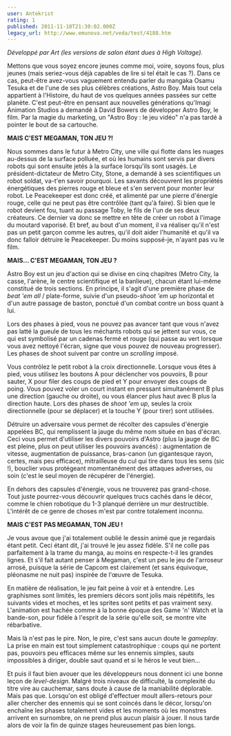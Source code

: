```yaml
---
user: Antekrist
rating: 1
published: 2011-11-10T21:30:02.000Z
legacy_url: http://www.emunova.net/veda/test/4188.htm
---
```

_Développé par Art (les versions de salon étant dues à High Voltage)._  

  

Mettons que vous soyez encore jeunes comme moi, voire, soyons fous, plus jeunes (mais seriez-vous déjà capables de lire si tel était le cas ?). Dans ce cas, peut-être avez-vous vaguement entendu parler du mangaka Osamu Tesuka et de l'une de ses plus célèbres créations, Astro Boy. Mais tout cela appartient à l'Histoire, du haut de vos quelques années passées sur cette planète. C'est peut-être en pensant aux nouvelles générations qu'Imagi Animation Studios a demandé à David Bowers de développer Astro Boy, le film. Par la magie du marketing, un "Astro Boy : le jeu vidéo" n'a pas tardé à pointer le bout de sa cartouche.  

  

**MAIS C'EST MEGAMAN, TON JEU ?!**  

Nous sommes dans le futur à Metro City, une ville qui flotte dans les nuages au-dessus de la surface polluée, et où les humains sont servis par divers robots qui sont ensuite jetés à la surface lorsqu'ils sont usagés. Le président-dictateur de Metro City, Stone, a demandé à ses scientifiques un robot soldat, va-t'en savoir pourquoi. Les savants découvrent les propriétés énergétiques des pierres rouge et bleue et s'en servent pour monter leur robot. Le Peacekeeper est donc créé, et alimenté par une pierre d'énergie rouge, celle qui ne peut pas être contrôlée (tant qu'à faire). Si bien que le robot devient fou, tuant au passage Toby, le fils de l'un de ses deux créateurs. Ce dernier va donc se mettre en tête de créer un robot à l'image du moutard vaporisé. Et bref, au bout d'un moment, il va réaliser qu'il n'est pas un petit garçon comme les autres, qu'il doit aider l'humanité et qu'il va donc falloir détruire le Peacekeeper. Du moins supposé-je, n'ayant pas vu le film.  

  

**MAIS... C'EST MEGAMAN, TON JEU ?**  

Astro Boy est un jeu d'action qui se divise en cinq chapitres (Metro City, la casse, l'arène, le centre scientifique et la banlieue), chacun étant lui-même constitué de trois sections. En principe, il s'agit d'une première phase de _beat 'em all_ / plate-forme, suivie d'un pseudo-_shoot 'em up_ horizontal et d'un autre passage de baston, ponctué d'un combat contre un boss quant à lui.  

Lors des phases à pied, vous ne pouvez pas avancer tant que vous n'avez pas latté la gueule de tous les méchants robots qui se jettent sur vous, ce qui est symbolisé par un cadenas fermé et rouge (qui passe au vert lorsque vous avez nettoyé l'écran, signe que vous pouvez de nouveau progresser). Les phases de shoot suivent par contre un _scrolling_ imposé.  

Vous contrôlez le petit robot à la croix directionnelle. Lorsque vous êtes à pied, vous utilisez les boutons A pour déclencher vos pouvoirs, B pour sauter, X pour filer des coups de pied et Y pour envoyer des coups de poing. Vous pouvez voler un court instant en pressant simultanément B plus une direction (gauche ou droite), ou vous élancer plus haut avec B plus la direction haute. Lors des phases de _shoot 'em up_, seules la croix directionnelle (pour se déplacer) et la touche Y (pour tirer) sont utilisées.  

Détruire un adversaire vous permet de récolter des capsules d'énergie appelées BC, qui remplissent la jauge du même nom située en bas d'écran. Ceci vous permet d'utiliser les divers pouvoirs d'Astro (plus la jauge de BC est pleine, plus on peut utiliser les pouvoirs avancés) : augmentation de vitesse, augmentation de puissance, bras-canon (un gigantesque rayon, certes, mais peu efficace), mitrailleuse du cul qui tire dans tous les sens (sic !), bouclier vous protégeant momentanément des attaques adverses, ou soin (c'est le seul moyen de récupérer de l'énergie).  

En dehors des capsules d'énergie, vous ne trouverez pas grand-chose. Tout juste pourrez-vous découvrir quelques trucs cachés dans le décor, comme le chien robotique du 1-3 planqué derrière un mur destructible. L'intérêt de ce genre de choses m'est par contre totalement inconnu.  

  

**MAIS C'EST PAS MEGAMAN, TON JEU !**  

Je vous avoue que j'ai totalement oublié le dessin animé que je regardais étant petit. Ceci étant dit, j'ai trouvé le jeu assez fidèle. S'il ne colle pas parfaitement à la trame du manga, au moins en respecte-t-il les grandes lignes. Et s'il fait autant penser à Megaman, c'est un peu le jeu de l'arroseur arrosé, puisque la série de Capcom est clairement (et sans équivoque, pléonasme ne nuit pas) inspirée de l'œuvre de Tesuka.  

En matière de réalisation, le jeu fait peine à voir et à entendre. Les graphismes sont limités, les premiers décors sont jolis mais répétitifs, les suivants vides et moches, et les sprites sont petits et pas vraiment sexy. L'animation est hachée comme à la bonne époque des Game 'n' Watch et la bande-son, pour fidèle à l'esprit de la série qu'elle soit, se montre vite rébarbative.  

Mais là n'est pas le pire. Non, le pire, c'est sans aucun doute le _gameplay_. La prise en main est tout simplement catastrophique : coups qui ne portent pas, pouvoirs peu efficaces même sur les ennemis simples, sauts impossibles à diriger, double saut quand et si le héros le veut bien...  

Et puis il faut bien avouer que les développeurs nous donnent ici une bonne leçon de _level-design_. Malgré trois niveaux de difficulté, la complexité du titre vire au cauchemar, sans doute à cause de la maniabilité déplorable. Mais pas que. Lorsqu'on est obligé d'effectuer moult allers-retours pour aller chercher des ennemis qui se sont coincés dans le décor, lorsqu'on enchaîne les phases totalement vides et les moments où les monstres arrivent en surnombre, on ne prend plus aucun plaisir à jouer. Il nous tarde alors de voir la fin de quinze stages heureusement pas bien longs.